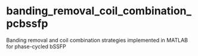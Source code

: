# banding_removal_coil_combination_pcbssfp
Banding removal and coil combination strategies implemented in MATLAB for phase-cycled bSSFP
